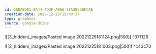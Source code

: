 ```yaml
---
id: 66DABD01-8A44-4D3F-A966-3EA30536FCAB
creation-date: 2022-12-25T15:40:37 
type: graphics
source: google-drive
---
```


![[3_hidden/_images/Pasted image 20221225181124.png|500]] ^37f129

![[3_hidden/_images/Pasted image 20221225181003.png|500]] ^c43c70